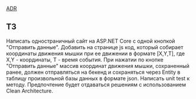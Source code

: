 
[ADR](./ADRs%20(Architecture%20Decision%20Records).md)

## ТЗ
Написать одностраничный сайт на ASP.NET Core
    с одной кнопкой "Отправить данные".
Добавить на странице js код,
    который собирает координаты движения мышки при ее движении
    в формате [X,Y,T],
    где X,Y - координаты, T - время события.
При нажатии по кнопке "Отправить данные"
    массив координат движения мышки, сохраненный ранее,
    должен отправляться на бекенд
    и сохраняться через Entity в таблицу произвольной базы данных
    в формате json.
Написать unit test к методу.
Предпочтение будет отдаваться решениям с использованием Clean Architecture.

